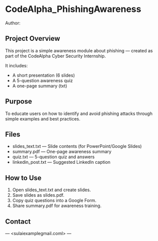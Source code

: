 # CodeAlpha_PhishingAwareness
Author: <sulaiman>

## Project Overview
This project is a simple awareness module about phishing — created as part of the CodeAlpha Cyber Security Internship.

It includes:
- A short presentation (6 slides)
- A 5-question awareness quiz
- A one-page summary (txt)

## Purpose
To educate users on how to identify and avoid phishing attacks through simple examples and best practices.

## Files
- slides_text.txt — Slide contents (for PowerPoint/Google Slides)
- summary.pdf — One-page awareness summary
- quiz.txt — 5-question quiz and answers
- linkedin_post.txt — Suggested LinkedIn caption

## How to Use
1. Open slides_text.txt and create slides.
2. Save slides as slides.pdf.
3. Copy quiz questions into a Google Form.
4. Share summary.pdf for awareness training.

## Contact
<sulaiman> — <sulaiexamplegmail.coml> — <mobile>

